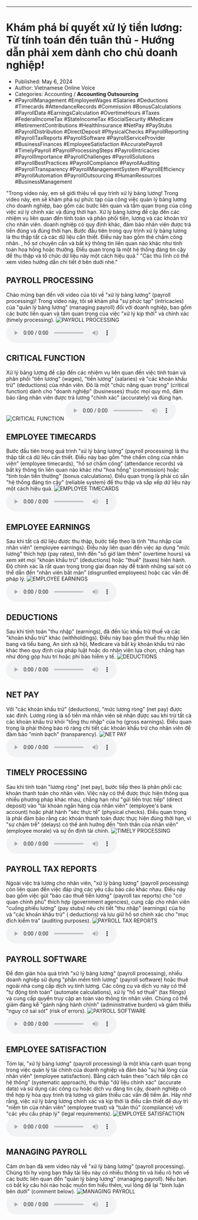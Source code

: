 
---

# Khám phá bí quyết xử lý tiền lương: Từ tính toán đến tuân thủ - Hướng dẫn phải xem dành cho chủ doanh nghiệp!

- Published: May 6, 2024
- Author: Vietnamese Online Voice
- Categories: Accounting / **Accounting Outsourcing**
- #PayrollManagement #EmployeeWages #Salaries #Deductions #Timecards #AttendanceRecords #Commission #BonusCalculations #PayrollData #EarningsCalculation #OvertimeHours #Taxes #FederalIncomeTax #StateIncomeTax #SocialSecurity #Medicare #RetirementContributions #HealthInsurance #NetPay #PayStubs #PayrollDistribution #DirectDeposit #PhysicalChecks #PayrollReporting #PayrollTaxReports #PayrollSoftware #PayrollServiceProvider #BusinessFinances #EmployeeSatisfaction #AccuratePayroll #TimelyPayroll #PayrollProcessingSteps #PayrollIntricacies #PayrollImportance #PayrollChallenges #PayrollSolutions #PayrollBestPractices #PayrollCompliance #PayrollAuditing #PayrollTransparency #PayrollManagementSystem #PayrollEfficiency #PayrollAutomation #PayrollOutsourcing #HumanResources #BusinessManagement

"Trong video này, em sẽ giới thiệu về quy trình xử lý bảng lương! Trong video này, em sẽ khám phá sự phức tạp của công việc quản lý bảng lương cho doanh nghiệp, bao gồm các bước liên quan và tầm quan trọng của công việc xử lý chính xác và đúng thời hạn. Xử lý bảng lương đề cập đến các nhiệm vụ liên quan đến tính toán và phân phối tiền, lương và các khoản trừ cho nhân viên. doanh nghiệp có quy định khác, đảm bảo nhân viên được trả tiền đúng và đúng thời hạn. Bước đầu tiên trong quy trình xử lý bảng lương là thu thập tất cả các dữ liệu cần thiết. Điều này bao gồm thẻ chấm công nhân. , hồ sơ chuyên cần và bất kỳ thông tin liên quan nào khác như tính toán hoa hồng hoặc thưởng. Điều quan trọng là một hệ thống đáng tin cậy để thu thập và tổ chức dữ liệu này một cách hiệu quả." "Các thủ lĩnh có thể xem video hướng dẫn chi tiết ở bên dưới nhé."


## PAYROLL PROCESSING

Chào mừng bạn đến với video của tôi về "xử lý bảng lương" (payroll processing)! Trong video này, tôi sẽ khám phá "sự phức tạp" (intricacies) của "quản lý bảng lương" (managing payroll) đối với doanh nghiệp, bao gồm các bước liên quan và tầm quan trọng của việc "xử lý kịp thời" và chính xác (timely processing).
![PAYROLL PROCESSING](https://http-archiver-apis-production-80.schnworks.com/storage/images/transitions/2024-05-06/transition-16987996202-Montserrat-Black-673AB7.jpg)
<audio controls>
    <source src="https://http-archiver-apis-production-80.schnworks.com/storage/storage/audio/file-25261263532.mp3" type="audio/mpeg">
</audio>



## CRITICAL FUNCTION

Xử lý bảng lương đề cập đến các nhiệm vụ liên quan đến việc tính toán và phân phối "tiền lương" (wages), "tiền lương" (salaries) và "các khoản khấu trừ" (deductions) của nhân viên. Đó là một "chức năng quan trọng" (critical function) dành cho "doanh nghiệp" (businesses) thuộc mọi quy mô, đảm bảo rằng nhân viên được trả lương "chính xác" (accurately) và đúng hạn.
![CRITICAL FUNCTION](https://http-archiver-apis-production-80.schnworks.com/storage/images/transitions/2024-05-06/transition-15749241049-Montserrat-ExtraBold-4A148C.jpg)
<audio controls>
    <source src="https://http-archiver-apis-production-80.schnworks.com/storage/storage/audio/file-9476729145.mp3" type="audio/mpeg">
</audio>



## EMPLOYEE TIMECARDS

Bước đầu tiên trong quá trình "xử lý bảng lương" (payroll processing) là thu thập tất cả dữ liệu cần thiết. Điều này bao gồm "thẻ chấm công của nhân viên" (employee timecards), "hồ sơ chấm công" (attendance records) và bất kỳ thông tin liên quan nào khác như "hoa hồng" (commission) hoặc "tính toán tiền thưởng" (bonus calculations). Điều quan trọng là phải có sẵn "hệ thống đáng tin cậy" (reliable system) để thu thập và sắp xếp dữ liệu này một cách hiệu quả.
![EMPLOYEE TIMECARDS](https://http-archiver-apis-production-80.schnworks.com/storage/images/transitions/2024-05-06/transition--15040118714-Montserrat-Bold-1A237E.jpg)
<audio controls>
    <source src="https://http-archiver-apis-production-80.schnworks.com/storage/storage/audio/file-43348680310.mp3" type="audio/mpeg">
</audio>



## EMPLOYEE EARNINGS

Sau khi tất cả dữ liệu được thu thập, bước tiếp theo là tính "thu nhập của nhân viên" (employee earnings). Điều này liên quan đến việc áp dụng "mức lương" thích hợp (pay rates), tính đến "số giờ làm thêm" (overtime hours) và xem xét mọi "khoản khấu trừ" (deductions) hoặc "thuế" (taxes) hiện hành. Độ chính xác là rất quan trọng trong giai đoạn này để tránh những sai sót có thể dẫn đến "nhân viên bất mãn" (disgruntled employees) hoặc các vấn đề pháp lý.
![EMPLOYEE EARNINGS](https://http-archiver-apis-production-80.schnworks.com/storage/images/transitions/2024-05-06/transition--12825893012-Montserrat-Medium-303F9F.jpg)
<audio controls>
    <source src="https://http-archiver-apis-production-80.schnworks.com/storage/storage/audio/file-7182160207.mp3" type="audio/mpeg">
</audio>



## DEDUCTIONS

Sau khi tính toán "thu nhập" (earnings), đã đến lúc khấu trừ thuế và các "khoản khấu trừ" khác (withholdings). Điều này bao gồm thuế thu nhập liên bang và tiểu bang, An sinh xã hội, Medicare và bất kỳ khoản khấu trừ nào khác theo quy định của pháp luật hoặc do nhân viên lựa chọn, chẳng hạn như đóng góp hưu trí hoặc phí bảo hiểm y tế.
![DEDUCTIONS](https://http-archiver-apis-production-80.schnworks.com/storage/images/transitions/2024-05-06/transition-22671142077-Montserrat-Regular-1A237E.jpg)
<audio controls>
    <source src="https://http-archiver-apis-production-80.schnworks.com/storage/storage/audio/file-36195494832.mp3" type="audio/mpeg">
</audio>



## NET PAY

Với "các khoản khấu trừ" (deductions), "mức lương ròng" (net pay) được xác định. Lương ròng là số tiền mà nhân viên sẽ nhận được sau khi trừ tất cả các khoản khấu trừ khỏi "tổng thu nhập" của họ (gross earnings). Điều quan trọng là phải thông báo rõ ràng chi tiết các khoản khấu trừ cho nhân viên để đảm bảo "minh bạch" (transparency).
![NET PAY](https://http-archiver-apis-production-80.schnworks.com/storage/images/transitions/2024-05-06/transition--5716310215-Montserrat-Regular-1A237E.jpg)
<audio controls>
    <source src="https://http-archiver-apis-production-80.schnworks.com/storage/storage/audio/file-8360807558.mp3" type="audio/mpeg">
</audio>



## TIMELY PROCESSING

Sau khi tính toán "lương ròng" (net pay), bước tiếp theo là phân phối các khoản thanh toán cho nhân viên. Việc này có thể được thực hiện thông qua nhiều phương pháp khác nhau, chẳng hạn như "gửi tiền trực tiếp" (direct deposit) vào "tài khoản ngân hàng của nhân viên" (employee's bank account) hoặc phát hành "séc thực tế" (physical checks). Điều quan trọng là phải đảm bảo rằng các khoản thanh toán được thực hiện đúng thời hạn, vì "sự chậm trễ" (delays) có thể ảnh hưởng đến "tinh thần của nhân viên" (employee morale) và sự ổn định tài chính.
![TIMELY PROCESSING](https://http-archiver-apis-production-80.schnworks.com/storage/images/transitions/2024-05-06/transition--6812288965-Montserrat-Bold-673AB7.jpg)
<audio controls>
    <source src="https://http-archiver-apis-production-80.schnworks.com/storage/storage/audio/file-34337408039.mp3" type="audio/mpeg">
</audio>



## PAYROLL TAX REPORTS

Ngoài việc trả lương cho nhân viên, "xử lý bảng lương" (payroll processing) còn liên quan đến việc đáp ứng các yêu cầu báo cáo khác nhau. Điều này bao gồm việc gửi "báo cáo thuế tiền lương" (payroll tax reports) cho "cơ quan chính phủ" thích hợp (government agencies), cung cấp cho nhân viên "cuống phiếu lương" (pay stubs) nêu chi tiết "thu nhập" (earnings) của họ và "các khoản khấu trừ" ( deductions) và lưu giữ hồ sơ chính xác cho "mục đích kiểm tra" (auditing purposes).
![PAYROLL TAX REPORTS](https://http-archiver-apis-production-80.schnworks.com/storage/images/transitions/2024-05-06/transition--1310410173-Montserrat-Bold-9C27B0.jpg)
<audio controls>
    <source src="https://http-archiver-apis-production-80.schnworks.com/storage/storage/audio/file-20192968312.mp3" type="audio/mpeg">
</audio>



## PAYROLL SOFTWARE

Để đơn giản hóa quá trình "xử lý bảng lương" (payroll processing), nhiều doanh nghiệp sử dụng "phần mềm tính lương" (payroll software) hoặc thuê ngoài nhà cung cấp dịch vụ tính lương. Các công cụ và dịch vụ này có thể "tự động tính toán" (automate calculations), xử lý "hồ sơ thuế" (tax filings) và cung cấp quyền truy cập an toàn vào thông tin nhân viên. Chúng có thể giảm đáng kể "gánh nặng hành chính" (administrative burden) và giảm thiểu "nguy cơ sai sót" (risk of errors).
![PAYROLL SOFTWARE](https://http-archiver-apis-production-80.schnworks.com/storage/images/transitions/2024-05-06/transition--34751454913-Montserrat-Bold-1A237E.jpg)
<audio controls>
    <source src="https://http-archiver-apis-production-80.schnworks.com/storage/storage/audio/file-16907033429.mp3" type="audio/mpeg">
</audio>



## EMPLOYEE SATISFACTION

Tóm lại, "xử lý bảng lương" (payroll processing) là một khía cạnh quan trọng trong việc quản lý tài chính của doanh nghiệp và đảm bảo "sự hài lòng của nhân viên" (employee satisfaction). Bằng cách tuân theo "cách tiếp cận có hệ thống" (systematic approach), thu thập "dữ liệu chính xác" (accurate data) và sử dụng các công cụ hoặc dịch vụ đáng tin cậy, doanh nghiệp có thể hợp lý hóa quy trình trả lương và giảm thiểu các vấn đề tiềm ẩn. Hãy nhớ rằng, việc xử lý bảng lương chính xác và kịp thời là điều cần thiết để duy trì "niềm tin của nhân viên" (employee trust) và "tuân thủ" (compliance) với "các yêu cầu pháp lý" (legal requirements).
![EMPLOYEE SATISFACTION](https://http-archiver-apis-production-80.schnworks.com/storage/images/transitions/2024-05-06/transition--34552797022-Montserrat-Thin-673AB7.jpg)
<audio controls>
    <source src="https://http-archiver-apis-production-80.schnworks.com/storage/storage/audio/file-4206245465.mp3" type="audio/mpeg">
</audio>



## MANAGING PAYROLL

Cảm ơn bạn đã xem video này về "xử lý bảng lương" (payroll processing). Chúng tôi hy vọng bạn thấy tài liệu này có nhiều thông tin và hiểu rõ hơn về các bước liên quan đến "quản lý bảng lương" (managing payroll). Nếu bạn có bất kỳ câu hỏi nào hoặc muốn tìm hiểu thêm, vui lòng để lại "bình luận bên dưới" (comment below).
![MANAGING PAYROLL](https://http-archiver-apis-production-80.schnworks.com/storage/images/transitions/2024-05-06/transition-1660176425-Montserrat-SemiBold-880E4F.jpg)
<audio controls>
    <source src="https://http-archiver-apis-production-80.schnworks.com/storage/storage/audio/file-10491981254.mp3" type="audio/mpeg">
</audio>

